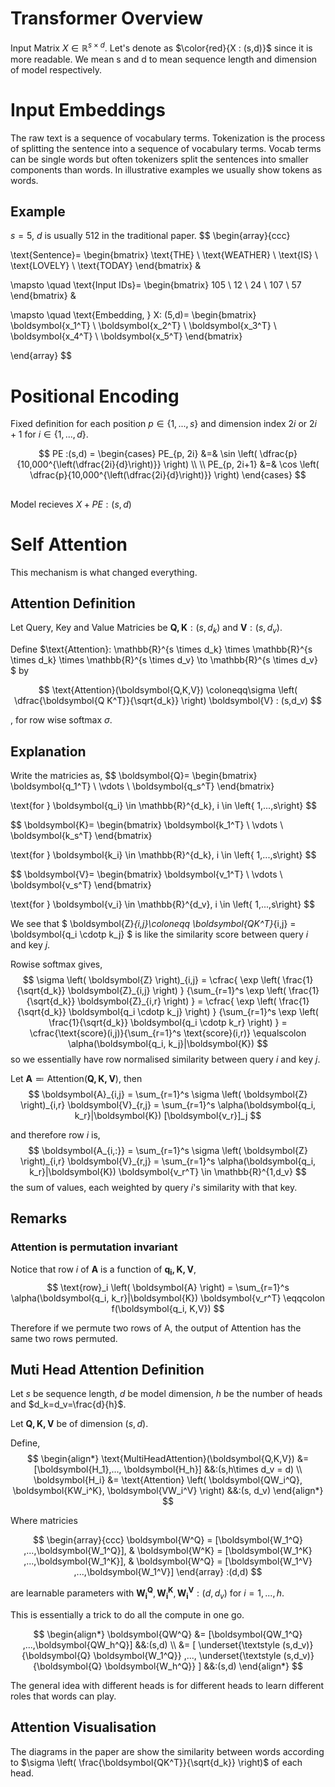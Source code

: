 # Transformer Overview


Input Matrix 
$X \in \mathbb{R}^{s \times d}$. Let's denote as 
$\color{red}{X : (s,d)}$ since it is more readable. We mean s and d to mean sequence length and dimension of model respectively.

# Input Embeddings
The raw text is a sequence of vocabulary terms. Tokenization is the process of splitting the sentence into a sequence of vocabulary terms. Vocab terms can be single words but often tokenizers split the sentences into smaller components than words. In illustrative examples we usually show tokens as words.

## Example
$s=5$, $d$ is usually 512 in the traditional paper.
$$
\begin{array}{ccc}

\text{Sentence}=
\begin{bmatrix}
\text{THE} \\
\text{WEATHER} \\
\text{IS} \\
\text{LOVELY} \\
\text{TODAY}
\end{bmatrix} &

\mapsto
\quad
\text{Input IDs}=
\begin{bmatrix}
105 \\
12 \\
24 \\
107 \\
57
\end{bmatrix} &

\mapsto
\quad
\text{Embedding, } X: (5,d)=
\begin{bmatrix}
\boldsymbol{x_1^T} \\
\boldsymbol{x_2^T} \\
\boldsymbol{x_3^T} \\
\boldsymbol{x_4^T} \\
\boldsymbol{x_5^T}
\end{bmatrix}

\end{array}
$$

# Positional Encoding
Fixed definition for each position 
$p \in \left\{1,...,s \right\}$
and dimension index 
$2i \text{ or } 2i+1 \text{ for } i \in \left\{1,...,d \right\}$.

$$
PE :(s,d)  =
\begin{cases} 
PE_{p, 2i}     &=&   \sin \left( \dfrac{p}{10,000^{\left(\dfrac{2i}{d}\right)}} \right)
\\
\\
PE_{p, 2i+1}   &=&   \cos \left( \dfrac{p}{10,000^{\left(\dfrac{2i}{d}\right)}} \right)
\end{cases}
$$

##
Model recieves $X + PE : (s,d)$

# Self Attention
This mechanism is what changed everything.

## Attention Definition

Let Query, Key and Value Matricies be $\boldsymbol{Q,K}:(s,d_k)$ and $\boldsymbol{V}:(s,d_v)$.

Define 
$\text{Attention}: 
\mathbb{R}^{s \times d_k} \times \mathbb{R}^{s \times d_k} \times \mathbb{R}^{s \times d_v}
\to
\mathbb{R}^{s \times d_v}
$
by

$$
\text{Attention}(\boldsymbol{Q,K,V})
\coloneqq\sigma \left( \dfrac{\boldsymbol{Q K^T}}{\sqrt{d_k}} \right) \boldsymbol{V}
: (s,d_v)
$$

, for row wise softmax $\sigma$.

## Explanation

Write the matricies as,
$$
\boldsymbol{Q}=
\begin{bmatrix}
   \boldsymbol{q_1^T}   \\
   \vdots   \\
   \boldsymbol{q_s^T} 
\end{bmatrix}

\text{for }
\boldsymbol{q_i} \in \mathbb{R}^{d_k}, i \in \left\{ 1,...,s\right\}
$$

$$
\boldsymbol{K}=
\begin{bmatrix}
   \boldsymbol{k_1^T}   \\
   \vdots   \\
   \boldsymbol{k_s^T} 
\end{bmatrix}

\text{for }
\boldsymbol{k_i} \in \mathbb{R}^{d_k}, i \in \left\{ 1,...,s\right\}
$$

$$
\boldsymbol{V}=
\begin{bmatrix}
   \boldsymbol{v_1^T}   \\
   \vdots   \\
   \boldsymbol{v_s^T} 
\end{bmatrix}

\text{for }
\boldsymbol{v_i} \in \mathbb{R}^{d_v}, i \in \left\{ 1,...,s\right\}
$$


We see that 
$
\boldsymbol{Z}_{i,j}\coloneqq \boldsymbol{QK^T}_{i,j} = \boldsymbol{q_i \cdotp k_j}
$
is like the similarity score between query $i$ and key $j$.

Rowise softmax gives,
$$
\sigma \left( \boldsymbol{Z} \right)_{i,j} = 
\cfrac{
   \exp \left( \frac{1}{\sqrt{d_k}} \boldsymbol{Z}_{i,j} \right)
   }
   {\sum_{r=1}^s \exp \left( \frac{1}{\sqrt{d_k}} \boldsymbol{Z}_{i,r} \right)
   } = 
\cfrac{
   \exp \left( \frac{1}{\sqrt{d_k}} \boldsymbol{q_i \cdotp k_j} \right)
   }
   {\sum_{r=1}^s \exp \left( \frac{1}{\sqrt{d_k}} \boldsymbol{q_i \cdotp k_r} \right)
   } = 
\cfrac{\text{score}(i,j)}{\sum_{r=1}^s \text{score}(i,r)}
\equalscolon 
\alpha(\boldsymbol{q_i, k_j}|\boldsymbol{K})
$$
so we essentially have row normalised similarity between query $i$ and key $j$.

Let 
$\boldsymbol{A} \eqqcolon \text{Attention}(\boldsymbol{Q,K,V})$, then
$$
\boldsymbol{A}_{i,j} 
= \sum_{r=1}^s \sigma \left( \boldsymbol{Z} \right)_{i,r}  \boldsymbol{V}_{r,j}
= \sum_{r=1}^s \alpha(\boldsymbol{q_i, k_r}|\boldsymbol{K}) [\boldsymbol{v_r}]_j
$$

and therefore row $i$ is,
$$
\boldsymbol{A_{i,:}}
= \sum_{r=1}^s \sigma \left( \boldsymbol{Z} \right)_{i,r}  \boldsymbol{V}_{r,j}
= \sum_{r=1}^s \alpha(\boldsymbol{q_i, k_r}|\boldsymbol{K})  \boldsymbol{v_r^T}
\in \mathbb{R}^{1,d_v}
$$
the sum of values, each weighted by query $i$'s similarity with that key.

## Remarks

### Attention is permutation invariant
Notice that row $i$ of $\boldsymbol{A}$ is a function of $\boldsymbol{q_i, K,V}$,
$$
\text{row}_i \left( \boldsymbol{A} \right) =
\sum_{r=1}^s \alpha(\boldsymbol{q_i, k_r}|\boldsymbol{K})  \boldsymbol{v_r^T}
\eqqcolon f(\boldsymbol{q_i, K,V})
$$

Therefore if we permute two rows of A, the output of Attention has the same two rows permuted.

## Muti Head Attention Definition
Let $s$ be sequence length, $d$ be model dimension, $h$ be the number of heads and $d_k=d_v=\frac{d}{h}$. 

Let $\boldsymbol{Q,K,V}$ be of dimension $(s,d)$.

Define,
$$
\begin{align*}
\text{MultiHeadAttention}(\boldsymbol{Q,K,V})
&= [\boldsymbol{H_1},..., \boldsymbol{H_h}]
&&:(s,h\times d_v = d)
\\
\boldsymbol{H_i}
&= 
\text{Attention}
\left( \boldsymbol{QW_i^Q}, \boldsymbol{KW_i^K}, \boldsymbol{VW_i^V} \right)
&&:(s, d_v) 
\end{align*} 
$$

Where matricies

$$
\begin{array}{ccc}
\boldsymbol{W^Q} =
[\boldsymbol{W_1^Q} ,...,\boldsymbol{W_1^Q}], &
\boldsymbol{W^K} =
[\boldsymbol{W_1^K} ,...,\boldsymbol{W_1^K}], &
\boldsymbol{W^Q} =
[\boldsymbol{W_1^V} ,...,\boldsymbol{W_1^V}]
\end{array}
:(d,d)
$$

are learnable parameters with 
$\boldsymbol{W_i^Q},\boldsymbol{W_i^K},\boldsymbol{W_i^V}:(d,d_v)$ for 
$i=1,...,h$.

This is essentially a trick to do all the compute in one go.

$$
\begin{align*}
\boldsymbol{QW^Q}
&= [\boldsymbol{QW_1^Q} ,...,\boldsymbol{QW_h^Q}]
&&:(s,d)
\\
&= [
\underset{\textstyle (s,d_v)}{\boldsymbol{Q} \boldsymbol{W_1^Q}} 
,...,
\underset{\textstyle (s,d_v)}{\boldsymbol{Q} \boldsymbol{W_h^Q}} 
]
&&:(s,d)
\end{align*}
$$

The general idea with different heads is for different heads to learn different roles that words can play.

## Attention Visualisation

The diagrams in the paper are show the similarity between words according to $\sigma \left( \frac{\boldsymbol{QK^T}}{\sqrt{d_k}} \right)$ of each head.